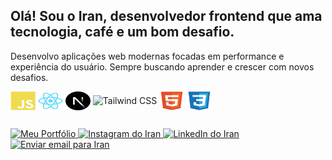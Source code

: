 ## Olá! Sou o Iran, desenvolvedor frontend que ama tecnologia, café e um bom desafio.

Desenvolvo aplicações web modernas focadas em performance e experiência do usuário. Sempre buscando aprender e crescer com novos desafios.

<div style="display: inline-block;">
  <img align="center" alt="JavaScript" height="30" width="40" src="https://raw.githubusercontent.com/devicons/devicon/master/icons/javascript/javascript-plain.svg" />
  <img align="center" alt="React" height="30" width="40" src="https://raw.githubusercontent.com/devicons/devicon/master/icons/react/react-original.svg" />
  <img align="center" alt="Next.js" height="30" width="40" src="https://raw.githubusercontent.com/devicons/devicon/master/icons/nextjs/nextjs-original.svg" />
  <img align="center" alt="Tailwind CSS" height="30" width="40" src="https://cdn.worldvectorlogo.com/logos/tailwind-css-2.svg" />
  <img align="center" alt="HTML5" height="30" width="40" src="https://raw.githubusercontent.com/devicons/devicon/master/icons/html5/html5-original.svg" />
  <img align="center" alt="CSS3" height="30" width="40" src="https://raw.githubusercontent.com/devicons/devicon/master/icons/css3/css3-original.svg" />
</div>

##

<div>
  <a href="https://iranmota.com.br" target="_blank" rel="noopener noreferrer">
    <img src="https://img.shields.io/website?label=iranmota.com.br&style=for-the-badge&url=https://iranmota.com.br" alt="Meu Portfólio" />
  </a>
  <a href="https://www.instagram.com/iranmotaa/" target="_blank" rel="noopener noreferrer">
    <img src="https://img.shields.io/badge/-Instagram-%23E4405F?style=for-the-badge&logo=instagram&logoColor=white" alt="Instagram do Iran" />
  </a>
  <a href="https://www.linkedin.com/in/iranmota" target="_blank" rel="noopener noreferrer">
    <img src="https://img.shields.io/badge/-LinkedIn-%230077B5?style=for-the-badge&logo=linkedin&logoColor=white" alt="LinkedIn do Iran" />
  </a> 
  <a href="mailto:iranmota06@gmail.com">
    <img src="https://img.shields.io/badge/-Gmail-%23333?style=for-the-badge&logo=gmail&logoColor=white" alt="Enviar email para Iran" />
  </a>
</div>
